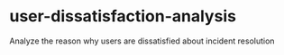 # user-dissatisfaction-analysis
Analyze the reason why users are dissatisfied about incident resolution
